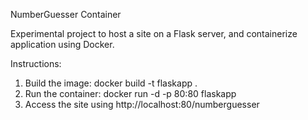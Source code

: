 NumberGuesser Container

Experimental project to host a site on a Flask server, and containerize application using Docker. 

Instructions:
1. Build the image: docker build -t flaskapp .
2. Run the container: docker run -d -p 80:80 flaskapp
3. Access the site using http://localhost:80/numberguesser 
